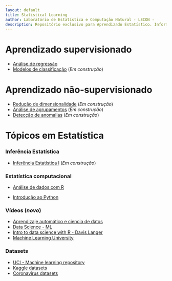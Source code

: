 ```yaml
---
layout: default
title: Statistical Learning
author: Laboratório de Estatística e Computação Natural - LECON -
description: Repositório exclusivo para Aprendizado Estatístico. Informações sobre métodos, modelagem estatística, códigos em R e Python, datasets e entre outros.
---
```


# Aprendizado supervisionado

* [Análise de regressão](https://bit.ly/3jvVHvg)
* [Modelos de classificação](https://bit.ly/3jviHfA) (*Em construção*)

# Aprendizado não-supervisionado
* [Redução de dimensionalidade](https://bit.ly/3jviHfA) (*Em construção*)
* [Análise de agrupamentos](https://bit.ly/3jviHfA) (*Em construção*)
* [Detecção de anomalias](https://bit.ly/3jviHfA) (*Em construção*)

# Tópicos em Estatística

### Inferência Estatística

* [Inferência Estatística I](https://bit.ly/3jviHfA) (*Em construção*)


### Estatística computacional

* [Análise de dados com R](https://bit.ly/3jxUsLV)

* [Introdução ao Python](https://bit.ly/3jviHfA)



### Vídeos (*novo*)
* [Aprendizaje automático e ciencia de datos](https://bit.ly/3wEmrOy)
* [Data Science - ML](https://bit.ly/3yIJ1Hc)
* [Intro to data science with R - Davis Langer](https://bit.ly/3yJ92Gg)
* [Machine Learning University](https://bit.ly/3zVEvWq)

### Datasets
* [UCI - Machine learning repository](https://archive.ics.uci.edu/ml/index.php)
* [Kaggle datasets](https://www.kaggle.com/datasets)
* [Coronavirus datasets](https://www.worldometers.info/coronavirus/)

